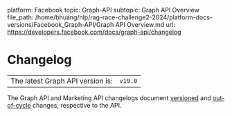 platform: Facebook
topic: Graph-API
subtopic: Graph API Overview
file_path: /home/bhuang/nlp/rag-race-challenge2-2024/platform-docs-versions/Facebook_Graph-API/Graph API Overview.md
url: https://developers.facebook.com/docs/graph-api/changelog

# Changelog

|     |     |
| --- | --- |
| The latest Graph API version is: | `v19.0` |

The Graph API and Marketing API changelogs document [versioned](#versioned) and [out-of-cycle](#outofcycle) changes, respective to the API.